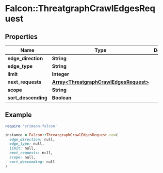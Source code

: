 # Falcon::ThreatgraphCrawlEdgesRequest

## Properties

| Name | Type | Description | Notes |
| ---- | ---- | ----------- | ----- |
| **edge_direction** | **String** |  |  |
| **edge_type** | **String** |  |  |
| **limit** | **Integer** |  |  |
| **next_requests** | [**Array&lt;ThreatgraphCrawlEdgesRequest&gt;**](ThreatgraphCrawlEdgesRequest.md) |  | [optional] |
| **scope** | **String** |  |  |
| **sort_descending** | **Boolean** |  | [optional] |

## Example

```ruby
require 'crimson-falcon'

instance = Falcon::ThreatgraphCrawlEdgesRequest.new(
  edge_direction: null,
  edge_type: null,
  limit: null,
  next_requests: null,
  scope: null,
  sort_descending: null
)
```

